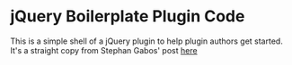 # jQuery Boilerplate Plugin Code
This is a simple shell of a jQuery plugin to help plugin authors get started.  It's a straight copy from Stephan Gabos' post [here](http://stefangabos.ro/jquery/jquery-plugin-boilerplate/)


